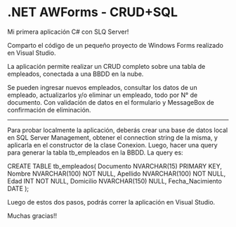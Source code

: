 # .NET AWForms - CRUD+SQL


Mi primera aplicación C# con SLQ Server!

Comparto el código de un pequeño proyecto de Windows Forms realizado en Visual Studio.

La aplicación permite realizar un CRUD completo sobre una tabla de empleados, conectada a una BBDD en la nube.

Se pueden ingresar nuevos empleados, consultar los datos de un empleado, actualizarlos y/o eliminar un empleado, todo por N° de documento. Con validación de datos en el formulario y MessageBox de confirmación de eliminación.

---------------------------------------------------------------------------------------------------

Para probar localmente la aplicación, deberás crear una base de datos local en SQL Server Management, obtener el connection string de la misma, y aplicarla en el constructor de la clase Conexion.
Luego, hacer una query para generar la tabla tb_empleados en la BBDD. La query es:

CREATE TABLE tb_empleados(
Documento NVARCHAR(15) PRIMARY KEY,
Nombre NVARCHAR(100) NOT NULL,
Apellido NVARCHAR(100) NOT NULL,
Edad INT NOT NULL,
Domicilio NVARCHAR(150) NULL,
Fecha_Nacimiento DATE
);

Luego de estos dos pasos, podrás correr la aplicación en Visual Studio.

Muchas gracias!! 
